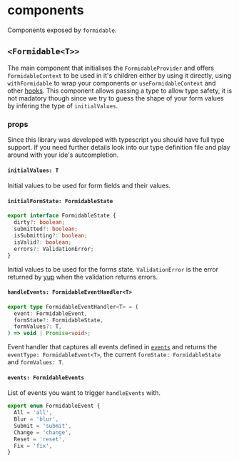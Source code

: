 # components

Components exposed by `formidable`.

## `<Formidable<T>>`

The main component that initialises the `FormidableProvider` and offers `FormidableContext` to be used in it's children either by using it directly, using `withFormidable` to wrap your components or `useFormidableContext` and other [hooks](./hooks.md). This component allows passing a type to allow type safety, it is not madatory though since we try to guess the shape of your form values by infering the type of `initialValues`.

### props

Since this library was developed with typescript you should have full type support. If you need further details look into our type definition file and play around with your ide's autcompletion.

#### `initialValues: T`

Initial values to be used for form fields and their values.

#### `initialFormState: FormidableState`

```typescript
export interface FormidableState {
  dirty?: boolean;
  submitted?: boolean;
  isSubmitting?: boolean;
  isValid?: boolean;
  errors?: ValidationError;
}
```

Initial values to be used for the forms state. `ValidationError` is the error returned by [yup](https://github.com/jquense/yup) when the validation returns errors.

#### `handleEvents: FormidableEventHandler<T>`

```typescript
export type FormidableEventHandler<T> = (
  event: FormidableEvent,
  formState?: FormidableState,
  formValues?: T,
) => void | Promise<void>;
```

Event handler that captures all events defined in [`events`](#events-formidableevents) and returns the `eventType: FormidableEvent<T>`, the current `formState: FormidableState` and `formValues: T`.

#### `events: FormidableEvents`

List of events you want to trigger `handleEvents` with.

```typescript
export enum FormidableEvent {
  All = 'all',
  Blur = 'blur',
  Submit = 'submit',
  Change = 'change',
  Reset = 'reset',
  Fix = 'fix',
}
```
